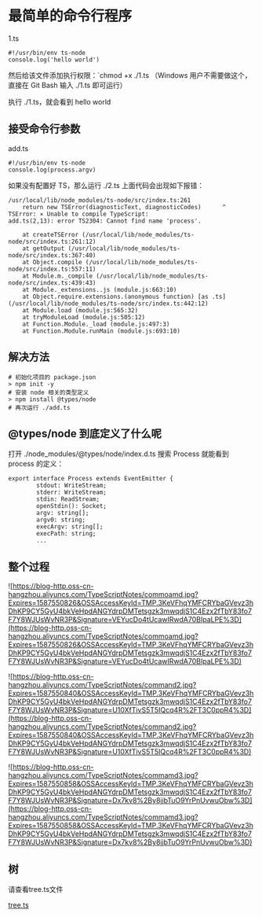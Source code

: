 # 最简单的命令行程序

1.ts

    #!/usr/bin/env ts-node
    console.log('hello world')

然后给该文件添加执行权限：`chmod +x ./1.ts （Windows 用户不需要做这个，直接在 Git Bash 输入 ./1.ts 即可运行）

执行 ./1.ts，就会看到 hello world

## 接受命令行参数

add.ts

    #!/usr/bin/env ts-node
    console.log(process.argv)

如果没有配置好 TS，那么运行 ./2.ts 上面代码会出现如下报错：

    /usr/local/lib/node_modules/ts-node/src/index.ts:261
        return new TSError(diagnosticText, diagnosticCodes)      ^
    TSError: ⨯ Unable to compile TypeScript:
    add.ts(2,13): error TS2304: Cannot find name 'process'.

        at createTSError (/usr/local/lib/node_modules/ts-node/src/index.ts:261:12)
        at getOutput (/usr/local/lib/node_modules/ts-node/src/index.ts:367:40)
        at Object.compile (/usr/local/lib/node_modules/ts-node/src/index.ts:557:11)
        at Module.m._compile (/usr/local/lib/node_modules/ts-node/src/index.ts:439:43)
        at Module._extensions..js (module.js:663:10)
        at Object.require.extensions.(anonymous function) [as .ts] (/usr/local/lib/node_modules/ts-node/src/index.ts:442:12)
        at Module.load (module.js:565:32)
        at tryModuleLoad (module.js:505:12)
        at Function.Module._load (module.js:497:3)
        at Function.Module.runMain (module.js:693:10)

## 解决方法

    # 初始化项目的 package.json
    > npm init -y
    # 安装 node 相关的类型定义
    > npm install @types/node
    # 再次运行 ./add.ts

## @types/node 到底定义了什么呢

打开 ./node_modules/@types/node/index.d.ts 搜索 Process 就能看到 process 的定义：

    export interface Process extends EventEmitter {
            stdout: WriteStream;
            stderr: WriteStream;
            stdin: ReadStream;
            openStdin(): Socket;
            argv: string[];
            argv0: string;
            execArgv: string[];
            execPath: string;
            ...

## 整个过程

![https://blog-http.oss-cn-hangzhou.aliyuncs.com/TypeScriptNotes/commoamd.jpg?Expires=1587550826&OSSAccessKeyId=TMP.3KeVFhqYMFCRYbaGVevz3hDhKP9CY5GyU4bkVeHpdANGYdrpDMTetsgzk3mwqdjS1C4Ezx2fTbY83fo7F7Y8WJUsWvNR3P&Signature=VEYucDo4tUcawIRwdA70BIpaLPE%3D](https://blog-http.oss-cn-hangzhou.aliyuncs.com/TypeScriptNotes/commoamd.jpg?Expires=1587550826&OSSAccessKeyId=TMP.3KeVFhqYMFCRYbaGVevz3hDhKP9CY5GyU4bkVeHpdANGYdrpDMTetsgzk3mwqdjS1C4Ezx2fTbY83fo7F7Y8WJUsWvNR3P&Signature=VEYucDo4tUcawIRwdA70BIpaLPE%3D)

![https://blog-http.oss-cn-hangzhou.aliyuncs.com/TypeScriptNotes/command2.jpg?Expires=1587550840&OSSAccessKeyId=TMP.3KeVFhqYMFCRYbaGVevz3hDhKP9CY5GyU4bkVeHpdANGYdrpDMTetsgzk3mwqdjS1C4Ezx2fTbY83fo7F7Y8WJUsWvNR3P&Signature=U10XfTivS5T5IQcq4R%2FT3C0ppR4%3D](https://blog-http.oss-cn-hangzhou.aliyuncs.com/TypeScriptNotes/command2.jpg?Expires=1587550840&OSSAccessKeyId=TMP.3KeVFhqYMFCRYbaGVevz3hDhKP9CY5GyU4bkVeHpdANGYdrpDMTetsgzk3mwqdjS1C4Ezx2fTbY83fo7F7Y8WJUsWvNR3P&Signature=U10XfTivS5T5IQcq4R%2FT3C0ppR4%3D)

![https://blog-http.oss-cn-hangzhou.aliyuncs.com/TypeScriptNotes/commamd3.jpg?Expires=1587550858&OSSAccessKeyId=TMP.3KeVFhqYMFCRYbaGVevz3hDhKP9CY5GyU4bkVeHpdANGYdrpDMTetsgzk3mwqdjS1C4Ezx2fTbY83fo7F7Y8WJUsWvNR3P&Signature=Dx7kv8%2By8jjbTuO9YrPnUvwuObw%3D](https://blog-http.oss-cn-hangzhou.aliyuncs.com/TypeScriptNotes/commamd3.jpg?Expires=1587550858&OSSAccessKeyId=TMP.3KeVFhqYMFCRYbaGVevz3hDhKP9CY5GyU4bkVeHpdANGYdrpDMTetsgzk3mwqdjS1C4Ezx2fTbY83fo7F7Y8WJUsWvNR3P&Signature=Dx7kv8%2By8jjbTuO9YrPnUvwuObw%3D)

## 树

请查看tree.ts文件

[tree.ts](../tsdemo/tree.ts)
